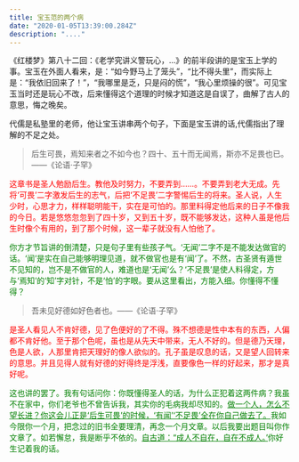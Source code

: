 ```yaml
---
title: 宝玉范的两个病
date: "2020-01-05T13:39:00.284Z"
description: "...."
---
```



《红楼梦》第八十二回：《老学究讲义警玩心，...》的前半段讲的是宝玉上学的事。宝玉在外面人看来，是：“如今野马上了笼头”，“比不得头里”，而实际上是：“我依旧回来了！”，“我哪里是乏，只是闷的慌”，“我心里烦操的很”。可见宝玉当时还是玩心不改，后来懂得这个道理的时候才知道这是自误了，曲解了古人的意思，悔之晚矣。  


代儒是私塾里的老师，他让宝玉讲串两个句子，下面是宝玉讲的话,代儒指出了理解的不足之处。

>后生可畏，焉知来者之不如今也？四十、五十而无闻焉，斯亦不足畏也已。——《论语·子罕》

<font color="red">

这章书是圣人勉励后生。教他及时努力，不要弄到……。不要弄到老大无成。先将‘可畏’二字激发后生的志气，后把‘不足畏’二字警惕后生的将来。圣人说，人生少时，心思才力，样样聪明能干，实在是可怕的。那里料得定他后来的日子不像我的今日。若是悠悠忽忽到了四十岁，又到五十岁，既不能够发达，这种人虽是他后生时像个有用的，到了那个时候，这一辈子就没有人怕他了。
</font>  

<font color="green">

你方才节旨讲的倒清楚，只是句子里有些孩子气。‘无闻’二字不是不能发达做官的话。‘闻’是实在自己能够明理见道，就不做官也是有‘闻’了。不然，古圣贤有遁世不见知的，岂不是不做官的人，难道也是‘无闻’么？‘不足畏’是使人料得定，方与‘焉知’的‘知’字对针，不是‘怕’的字眼。要从这里看出，方能入细。你懂得不懂得？
</font>  

>吾未见好德如好色者也。——《论语·子罕》

<font color="red">

是圣人看见人不肯好德，见了色便好的了不得。殊不想德是性中本有的东西，人偏都不肯好他。至于那个色呢，虽也是从先天中带来，无人不好的。但是德乃天理，色是人欲，人那里肯把天理好的像人欲似的。孔子虽是叹息的话，又是望人回转来的意思。并且见得人就有好德的好得终是浮浅，直要像色一样的好起来，那才是真好呢。
</font>

<font color="green">

这也讲的罢了。我有句话问你：你既懂得圣人的话，为什么正犯着这两件病？我虽不在家中，你们老爷也不曾告诉我，其实你的毛病我却尽知的。<u>做一个人，怎么不望长进？你这会儿正是‘后生可畏’的时候，‘有闻’‘不足畏’全在你自己做去了。</u>我如今限你一个月，把念过的旧书全要理清，再念一个月文章。以后我要出题目叫你作文章了。如若懈怠，我是断乎不依的。<u>自古道：“成人不自在，自在不成人。’</u>你好生记着我的话。
</font>

